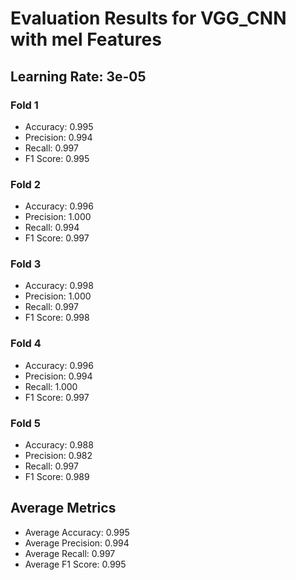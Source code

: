 # Evaluation Results for VGG_CNN with mel Features
## Learning Rate: 3e-05

### Fold 1
- Accuracy: 0.995
- Precision: 0.994
- Recall: 0.997
- F1 Score: 0.995

### Fold 2
- Accuracy: 0.996
- Precision: 1.000
- Recall: 0.994
- F1 Score: 0.997

### Fold 3
- Accuracy: 0.998
- Precision: 1.000
- Recall: 0.997
- F1 Score: 0.998

### Fold 4
- Accuracy: 0.996
- Precision: 0.994
- Recall: 1.000
- F1 Score: 0.997

### Fold 5
- Accuracy: 0.988
- Precision: 0.982
- Recall: 0.997
- F1 Score: 0.989

## Average Metrics
- Average Accuracy: 0.995
- Average Precision: 0.994
- Average Recall: 0.997
- Average F1 Score: 0.995
